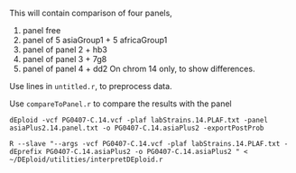 This will contain comparison of four panels,
1. panel free
2. panel of 5 asiaGroup1 + 5 africaGroup1
3. panel of panel 2 + hb3
4. panel of panel 3 + 7g8
5. panel of panel 4 + dd2
On chrom 14 only, to show differences.

Use lines in `untitled.r`, to preprocess data.


Use `compareToPanel.r` to compare the results with the panel
```
dEploid -vcf PG0407-C.14.vcf -plaf labStrains.14.PLAF.txt -panel asiaPlus2.14.panel.txt -o PG0407-C.14.asiaPlus2 -exportPostProb

R --slave "--args -vcf PG0407-C.14.vcf -plaf labStrains.14.PLAF.txt -dEprefix PG0407-C.14.asiaPlus2 -o PG0407-C.14.asiaPlus2 " < ~/DEploid/utilities/interpretDEploid.r
```

